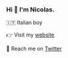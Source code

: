 ### Hi 👋 I'm Nicolas.

🇮🇹  Italian boy
 
👉  Visit my [website](https://www.nicolasracchi.com)

💬  Reach me on [Twitter](https://twitter.com/NicolasRacchi)
